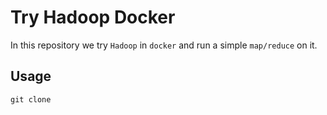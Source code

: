 # Try Hadoop Docker


In this repository we try `Hadoop` in `docker` and
run a simple `map/reduce` on it. 

## Usage

```shell
git clone 
```